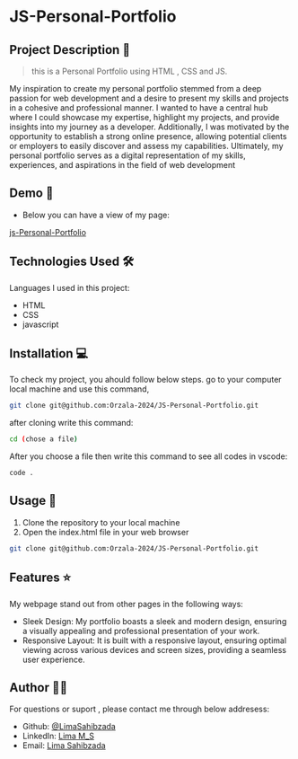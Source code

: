 # JS-Personal-Portfolio
## Project Description 📝

> this is a Personal Portfolio using HTML , CSS and JS.

My inspiration to create my personal portfolio stemmed from a deep passion for web development and a desire to present my skills and projects in a cohesive and professional manner. I wanted to have a central hub where I could showcase my expertise, highlight my projects, and provide insights into my journey as a developer. Additionally, I was motivated by the opportunity to establish a strong online presence, allowing potential clients or employers to easily discover and assess my capabilities. Ultimately, my personal portfolio serves as a digital representation of my skills, experiences, and aspirations in the field of web development





## Demo 📸


- Below you can have a view of my page:

[js-Personal-Portfolio](https://orzala-2024.github.io/JS-Personal-Portfolio/)





## Technologies Used 🛠️

Languages I used in this project:

- HTML
- CSS
- javascript



## Installation 💻

To check my project, you ahould follow below steps.
go to your computer local machine and use this command,

```bash
git clone git@github.com:Orzala-2024/JS-Personal-Portfolio.git

```
after cloning write this command:
```bash
cd (chose a file)
```
After you choose a file then write this command to see all codes in vscode:
```bash
code .
```




## Usage 🎯

1. Clone the repository to your local machine
2. Open the index.html file in your web browser



```bash
git clone git@github.com:Orzala-2024/JS-Personal-Portfolio.git
```




## Features ⭐

My webpage stand out from other pages in the following ways:

- Sleek Design: My portfolio boasts a sleek and modern design, ensuring a visually appealing and professional presentation of your work.
- Responsive Layout: It is built with a responsive layout, ensuring optimal viewing across various devices and screen sizes, providing a seamless user experience.







## Author 👩‍💻
For questions or suport , please contact me through below addresess:
- Github: [@LimaSahibzada](https://github.com/LimaSahibzada)
- LinkedIn: [Lima M_S](https://linkedin.com/in/Lima_M_S)
- Email: [Lima Sahibzada](limasahibzada2023@gmail.com.com)





 

